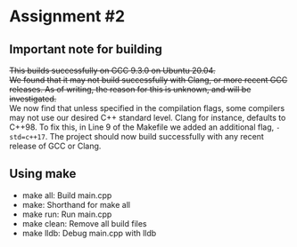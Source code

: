 # Assignment #2

## Important note for building
~~This builds successfully on GCC 9.3.0 on Ubuntu 20.04.~~
<br>~~We found that it may not build successfully with Clang, or more recent GCC releases.
As of writing, the reason for this is unknown, and will be investigated.~~
<br>We now find that unless specified in the compilation flags, some compilers may not use our desired C++ standard level. Clang for instance, defaults to C++98. To fix this, in Line 9 of the Makefile we added an additional flag, `-std=c++17`. The project should now build successfully with any recent release of GCC or Clang.

## Using make
- make all:     Build main.cpp
- make:         Shorthand for make all
- make run:     Run main.cpp
- make clean:   Remove all build files
- make lldb:    Debug main.cpp with lldb
